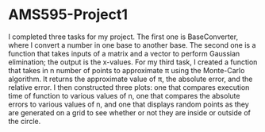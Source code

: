 # AMS595-Project1

I completed three tasks for my project. The first one is BaseConverter, where I convert a number in one base to another base. The second one is a function that takes inputs of a matrix and a vector to perform Gaussian elimination; the output is the x-values. For my third task, I created a function that takes in n number of points to approximate π using the Monte-Carlo algorithm. It returns the approximate value of π, the absolute error, and the relative error. I then constructed three plots: one that compares execution time of function to various values of n, one that compares the absolute errors to various values of n, and one that displays random points as they are generated on a grid to see whether or not they are inside or outside of the circle.
